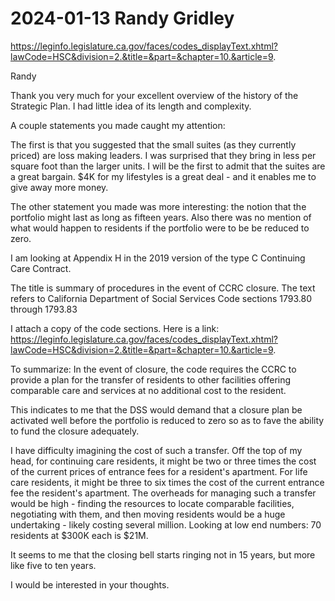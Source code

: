# 2024-01-13 Randy Gridley

https://leginfo.legislature.ca.gov/faces/codes_displayText.xhtml?lawCode=HSC&division=2.&title=&part=&chapter=10.&article=9.

Randy

Thank you very much for your excellent overview of the history of the Strategic Plan. I had little idea of its length and complexity.

A couple statements you made caught my attention:

The first is that you suggested that the small suites (as they currently priced) are loss making leaders. I was surprised that they bring in less per square foot than the larger units. I will be the first to admit that the suites are a great bargain. $4K for my lifestyles is a great deal - and it enables me to give away more money.

The other statement you made was more interesting: the notion that the portfolio might last as long as fifteen years. Also there was no mention of what would happen to residents if the portfolio were to be be reduced to zero.

I am looking at Appendix H in the 2019 version of the type C Continuing Care Contract.

The title is summary of procedures in the event of CCRC closure. The text refers to California Department of Social Services Code sections 1793.80 through 1793.83

I attach a copy of the code sections. Here is a link: https://leginfo.legislature.ca.gov/faces/codes_displayText.xhtml?lawCode=HSC&division=2.&title=&part=&chapter=10.&article=9.

To summarize: In the event of closure, the code requires the CCRC to provide a plan for the transfer of residents to other facilities offering comparable care and services at no additional cost to the resident.

This indicates to me that the DSS would demand that a closure plan be activated well before the portfolio is reduced to zero so as to fave the ability to fund the closure adequately.

I have difficulty imagining the cost of such a transfer. Off the top of my head, for continuing care residents, it might be two or three times the cost of the current prices of entrance fees for a resident's apartment. For life care residents, it might be three to six times the cost of the current entrance fee the resident's apartment. The overheads for managing such a transfer would be high - finding the resources to locate comparable facilities, negotiating with them, and then moving residents would be a huge undertaking - likely costing several million. Looking at low end numbers: 70 residents at $300K each is $21M.

It seems to me that the closing bell starts ringing not in 15 years, but more like five to ten years.

I would be interested in your thoughts.






